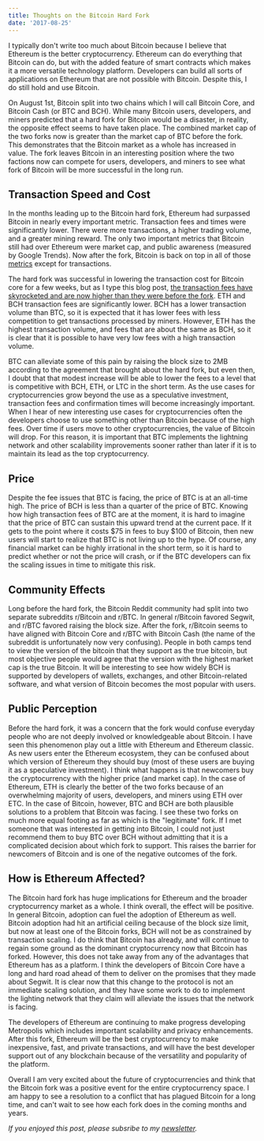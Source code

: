 ```yaml
---
title: Thoughts on the Bitcoin Hard Fork
date: '2017-08-25'
---
```


I typically don't write too much about Bitcoin because I believe that Ethereum is the better cryptocurrency. Ethereum can do everything that Bitcoin can do, but with the added feature of smart contracts which makes it a more versatile technology platform. Developers can build all sorts of applications on Ethereum that are not possible with Bitcoin. Despite this, I do still hold and use Bitcoin.

On August 1st, Bitcoin split into two chains which I will call Bitcoin Core, and Bitcoin Cash (or BTC and BCH). While many Bitcoin users, developers, and miners predicted that a hard fork for Bitcoin would be a disaster, in reality, the opposite effect seems to have taken place. The combined market cap of the two forks now is greater than the market cap of BTC before the fork. This demonstrates that the Bitcoin market as a whole has increased in value. The fork leaves Bitcoin in an interesting position where the two factions now can compete for users, developers, and miners to see what fork of Bitcoin will be more successful in the long run.

## Transaction Speed and Cost

In the months leading up to the Bitcoin hard fork, Ethereum had surpassed Bitcoin in nearly every important metric. Transaction fees and times were significantly lower. There were more transactions, a higher trading volume, and a greater mining reward. The only two important metrics that Bitcoin still had over Ethereum were market cap, and public awareness (measured by Google Trends). Now after the fork, Bitcoin is back on top in all of those [metrics](http://www.flippening.watch/) except for transactions.

The hard fork was successful in lowering the transaction cost for Bitcoin core for a few weeks, but as I type this blog post, [the transaction fees have skyrocketed and are now higher than they were before the fork](https://bitinfocharts.com/comparison/transactionfees-btc-eth-bch.html). ETH and BCH transaction fees are significantly lower. BCH has a lower transaction volume than BTC, so it is expected that it has lower fees with less competition to get transactions processed by miners. However, ETH has the highest transaction volume, and fees that are about the same as BCH, so it is clear that it is possible to have very low fees with a high transaction volume.

BTC can alleviate some of this pain by raising the block size to 2MB according to the agreement that brought about the hard fork, but even then, I doubt that that modest increase will be able to lower the fees to a level that is competitive with BCH, ETH, or LTC in the short term. As the use cases for cryptocurrencies grow beyond the use as a speculative investment, transaction fees and confirmation times will become increasingly important. When I hear of new interesting use cases for cryptocurrencies often the developers choose to use something other than Bitcoin because of the high fees. Over time if users move to other cryptocurrencies, the value of Bitcoin will drop. For this reason, it is important that BTC implements the lightning network and other scalability improvements sooner rather than later if it is to maintain its lead as the top cryptocurrency.

## Price

Despite the fee issues that BTC is facing, the price of BTC is at an all-time high. The price of BCH is less than a quarter of the price of BTC. Knowing how high transaction fees of BTC are at the moment, it is hard to imagine that the price of BTC can sustain this upward trend at the current pace. If it gets to the point where it costs $75 in fees to buy $100 of Bitcoin, then new users will start to realize that BTC is not living up to the hype. Of course, any financial market can be highly irrational in the short term, so it is hard to predict whether or not the price will crash, or if the BTC developers can fix the scaling issues in time to mitigate this risk.

## Community Effects

Long before the hard fork, the Bitcoin Reddit community had split into two separate subreddits r/Bitcoin and r/BTC. In general r/Bitcoin favored Segwit, and r/BTC favored raising the block size. After the fork, r/Bitcoin seems to have aligned with Bitcoin Core and r/BTC with Bitcoin Cash (the name of the subreddit is unfortunately now very confusing). People in both camps tend to view the version of the bitcoin that they support as the true bitcoin, but most objective people would agree that the version with the highest market cap is the true Bitcoin. It will be interesting to see how widely BCH is supported by developers of wallets, exchanges, and other Bitcoin-related software, and what version of Bitcoin becomes the most popular with users.

## Public Perception

Before the hard fork, it was a concern that the fork would confuse everyday people who are not deeply involved or knowledgeable about Bitcoin. I have seen this phenomenon play out a little with Ethereum and Ethereum classic. As new users enter the Ethereum ecosystem, they can be confused about which version of Ethereum they should buy (most of these users are buying it as a speculative investment). I think what happens is that newcomers buy the cryptocurrency with the higher price (and market cap). In the case of Ethereum, ETH is clearly the better of the two forks because of an overwhelming majority of users, developers, and miners using ETH over ETC. In the case of Bitcoin, however, BTC and BCH are both plausible solutions to a problem that Bitcoin was facing. I see these two forks on much more equal footing as far as which is the "legitimate" fork. If I met someone that was interested in getting into Bitcoin, I could not just recommend them to buy BTC over BCH without admitting that it is a complicated decision about which fork to support. This raises the barrier for newcomers of Bitcoin and is one of the negative outcomes of the fork.

## How is Ethereum Affected?

The Bitcoin hard fork has huge implications for Ethereum and the broader cryptocurrency market as a whole. I think overall, the effect will be positive. In general Bitcoin, adoption can fuel the adoption of Ethereum as well. Bitcoin adoption had hit an artificial ceiling because of the block size limit, but now at least one of the Bitcoin forks, BCH will not be as constrained by transaction scaling. I do think that Bitcoin has already, and will continue to regain some ground as the dominant cryptocurrency now that Bitcoin has forked. However, this does not take away from any of the advantages that Ethereum has as a platform. I think the developers of Bitcoin Core have a long and hard road ahead of them to deliver on the promises that they made about Segwit. It is clear now that this change to the protocol is not an immediate scaling solution, and they have some work to do to implement the lighting network that they claim will alleviate the issues that the network is facing.

The developers of Ethereum are continuing to make progress developing Metropolis which includes important scalability and privacy enhancements. After this fork, Ethereum will be the best cryptocurrency to make inexpensive, fast, and private transactions, and will have the best developer support out of any blockchain because of the versatility and popularity of the platform.

Overall I am very excited about the future of cryptocurrencies and think that the Bitcoin fork was a positive event for the entire cryptocurrency space. I am happy to see a resolution to a conflict that has plagued Bitcoin for a long time, and can't wait to see how each fork does in the coming months and years.

_If you enjoyed this post, please subsribe to my [newsletter](http://eepurl.com/c8xBc9)._
